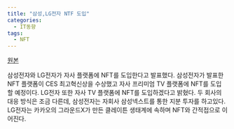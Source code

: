 ```yaml
---
title: "삼성,LG전자 NTF 도입"
categories:
  - IT동향
tags:
  - NFT
---
```


[원본](https://www.bloter.net/newsView/blt202201040138)

삼성전자와 LG전자가 자사 플랫폼에 NFT를 도입한다고 발표했다.
삼성전자가 발표한 NFT 플랫폼이 CES 최고혁신상을 수상했고 자사 프리미엄 TV 플랫폼에 NFT를 도입 할 예정이다.
LG전자 또한 자사 TV 플랫폼에 NFT를 도입하겠다고 밝혔다. 
두 회사의 대응 방식은 조금 다른데, 삼성전자는 자회사 삼성넥스트를 통한 지분 투자를 하고있다.
LG전자는 카카오의 그라운드X가 만든 클레이튼 생태계에 속하며 NFT와 간적접으로 이어진다.
